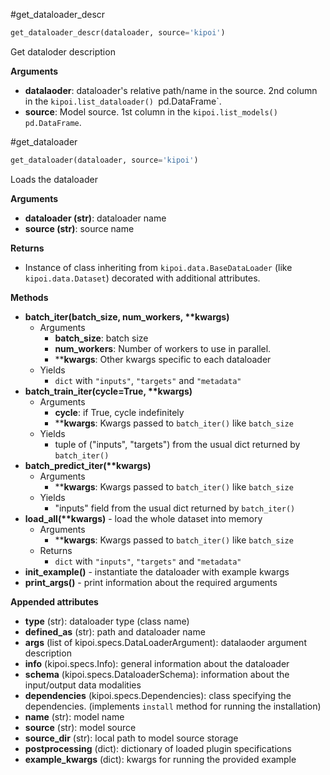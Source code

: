 #get_dataloader_descr

```python
get_dataloader_descr(dataloader, source='kipoi')
```
Get dataloder description

__Arguments__

- __datalaoder__: dataloader's relative path/name in the source. 2nd column in the `kipoi.list_dataloader() `pd.DataFrame`.
- __source__: Model source. 1st column in the `kipoi.list_models()` `pd.DataFrame`.

#get_dataloader

```python
get_dataloader(dataloader, source='kipoi')
```
Loads the dataloader

__Arguments__

- __dataloader (str)__: dataloader name
- __source (str)__: source name

__Returns__

- Instance of class inheriting from `kipoi.data.BaseDataLoader` (like `kipoi.data.Dataset`)
       decorated with additional attributes.

__Methods__

- __batch_iter(batch_size, num_workers, **kwargs)__
     - Arguments
         - **batch_size**: batch size
         - **num_workers**: Number of workers to use in parallel.
         - ****kwargs**: Other kwargs specific to each dataloader
     - Yields
         - `dict` with `"inputs"`, `"targets"` and `"metadata"`
- __batch_train_iter(cycle=True, **kwargs)__
     - Arguments
         - **cycle**: if True, cycle indefinitely
         - ****kwargs**: Kwargs passed to `batch_iter()` like `batch_size`
     - Yields
         - tuple of ("inputs", "targets") from the usual dict returned by `batch_iter()`
- __batch_predict_iter(**kwargs)__
     - Arguments
         - ****kwargs**: Kwargs passed to `batch_iter()` like `batch_size`
     - Yields
         - "inputs" field from the usual dict returned by `batch_iter()`
- __load_all(**kwargs)__ - load the whole dataset into memory
     - Arguments
         - ****kwargs**: Kwargs passed to `batch_iter()` like `batch_size`
     - Returns
         - `dict` with `"inputs"`, `"targets"` and `"metadata"`
- **init_example()** - instantiate the dataloader with example kwargs
- **print_args()** - print information about the required arguments

__Appended attributes__

- **type** (str): dataloader type (class name)
- **defined_as** (str): path and dataloader name
- **args** (list of kipoi.specs.DataLoaderArgument): datalaoder argument description
- **info** (kipoi.specs.Info): general information about the dataloader
- **schema** (kipoi.specs.DataloaderSchema): information about the input/output
        data modalities
- **dependencies** (kipoi.specs.Dependencies): class specifying the dependencies.
      (implements `install` method for running the installation)
- **name** (str): model name
- **source** (str): model source
- **source_dir** (str): local path to model source storage
- **postprocessing** (dict): dictionary of loaded plugin specifications
- **example_kwargs** (dict): kwargs for running the provided example

